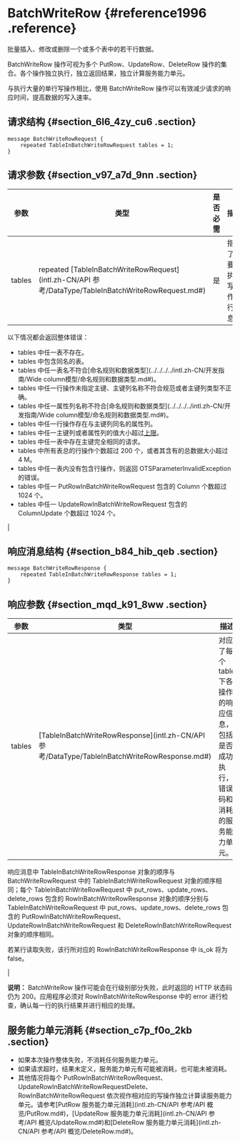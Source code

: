 # BatchWriteRow {#reference1996 .reference}

批量插入、修改或删除一个或多个表中的若干行数据。

BatchWriteRow 操作可视为多个 PutRow、UpdateRow、DeleteRow 操作的集合。各个操作独立执行，独立返回结果，独立计算服务能力单元。

与执行大量的单行写操作相比，使用 BatchWriteRow 操作可以有效减少请求的响应时间，提高数据的写入速率。

## 请求结构 {#section_6l6_4zy_cu6 .section}

``` {#codeblock_xt3_oxl_lf1 .language-pb}
message BatchWriteRowRequest {
    repeated TableInBatchWriteRowRequest tables = 1;
}        
```

## 请求参数 {#section_v97_a7d_9nn .section}

|参数|类型|是否必需|描述|
|--|--|----|--|
|tables|repeated [TableInBatchWriteRowRequest](intl.zh-CN/API 参考/DataType/TableInBatchWriteRowRequest.md#)|是| 指定了需要要执行写操作的行信息。

 以下情况都会返回整体错误：

 -   tables 中任一表不存在。
-   tables 中包含同名的表。
-   tables 中任一表名不符合[命名规则和数据类型](../../../../intl.zh-CN/开发指南/Wide column模型/命名规则和数据类型.md#)。
-   tables 中任一行操作未指定主键、主键列名称不符合规范或者主键列类型不正确。
-   tables 中任一属性列名称不符合[命名规则和数据类型](../../../../intl.zh-CN/开发指南/Wide column模型/命名规则和数据类型.md#)。
-   tables 中任一行操作存在与主键列同名的属性列。
-   tables 中任一主键列或者属性列的值大小超过[上限]()。
-   tables 中任一表中存在主键完全相同的请求。
-   tables 中所有表总的行操作个数超过 200 个，或者其含有的总数据大小超过 4 M。
-   tables 中任一表内没有包含行操作，则返回 OTSParameterInvalidException 的错误。
-   tables 中任一 PutRowInBatchWriteRowRequest 包含的 Column 个数超过 1024 个。
-   tables 中任一 UpdateRowInBatchWriteRowRequest 包含的 ColumnUpdate 个数超过 1024 个。

 |

## 响应消息结构 {#section_b84_hib_qeb .section}

``` {#codeblock_4kg_9js_aez .language-pb}
message BatchWriteRowResponse {
    repeated TableInBatchWriteRowResponse tables = 1;
}      
```

## 响应参数 {#section_mqd_k91_8ww .section}

|参数|类型|描述|
|--|--|--|
|tables|[TableInBatchWriteRowResponse](intl.zh-CN/API 参考/DataType/TableInBatchWriteRowResponse.md#)| 对应了每个 table 下各操作的响应信息，包括是否成功执行，错误码和消耗的服务能力单元。

 响应消息中 TableInBatchWriteRowResponse 对象的顺序与 BatchWriteRowRequest 中的 TableInBatchWriteRowRequest 对象的顺序相同；每个 TableInBatchWriteRowRequest 中 put\_rows、update\_rows、delete\_rows 包含的 RowInBatchWriteRowResponse 对象的顺序分别与 TableInBatchWriteRowRequest 中 put\_rows、update\_rows、delete\_rows 包含的 PutRowInBatchWriteRowRequest、UpdateRowInBatchWriteRowRequest 和 DeleteRowInBatchWriteRowRequest 对象的顺序相同。

 若某行读取失败，该行所对应的 RowInBatchWriteRowResponse 中 is\_ok 将为 false。

 |

**说明：** BatchWriteRow 操作可能会在行级别部分失败，此时返回的 HTTP 状态码仍为 200。应用程序必须对 RowInBatchWriteRowResponse 中的 error 进行检查，确认每一行的执行结果并进行相应的处理。

## 服务能力单元消耗 {#section_c7p_f0o_2kb .section}

-   如果本次操作整体失败，不消耗任何服务能力单元。
-   如果请求超时，结果未定义，服务能力单元有可能被消耗，也可能未被消耗。
-   其他情况将每个 PutRowInBatchWriteRowRequest、UpdateRowInBatchWriteRowRequestDelete、RowInBatchWriteRowRequest 依次视作相对应的写操作独立计算读服务能力单元。请参考[PutRow 服务能力单元消耗](intl.zh-CN/API 参考/API 概览/PutRow.md#)，[UpdateRow 服务能力单元消耗](intl.zh-CN/API 参考/API 概览/UpdateRow.md#)和[DeleteRow 服务能力单元消耗](intl.zh-CN/API 参考/API 概览/DeleteRow.md#)。


